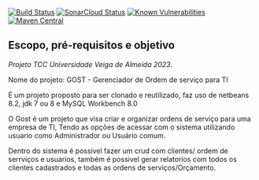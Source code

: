 [![Build Status](https://app.travis-ci.com/kyriosdata/exemplo.svg)](https://app.travis-ci.com/github/kyriosdata/exemplo)
[![SonarCloud Status](https://sonarcloud.io/api/project_badges/measure?project=com.github.kyriosdata%3Aexemplo&metric=alert_status)](https://sonarcloud.io/dashboard?id=com.github.kyriosdata%3Aexemplo)
[![Known Vulnerabilities](https://snyk.io/test/github/kyriosdata/exemplo/badge.svg?targetFile=pom.xml)](https://snyk.io/test/github/kyriosdata/exemplo)
[![Maven Central](https://maven-badges.herokuapp.com/maven-central/com.github.kyriosdata/exemplo/badge.svg)](https://maven-badges.herokuapp.com/maven-central/com.github.kyriosdata/exemplo)

## Escopo, pré-requisitos e objetivo

_Projeto TCC Universidade Veiga de Almeida 2023_.

Nome do projeto: GOST - Gerenciador de Ordem de serviço para TI

É um projeto proposto para ser clonado e reutilizado, faz uso de 
netbeans 8.2, jdk 7 ou 8 e MySQL Workbench 8.0

O Gost é um projeto que visa criar e organizar ordens de serviço para uma empresa de TI,
Tendo as opções de acessar com o sistema utilizando usuario como Administrador ou Usuário comum.

Dentro do sistema é possivel fazer um crud com clientes/ ordem de serrviços e usuarios,
também é possivel gerar relatorios com todos os clientes cadastrados e todas as ordens de serviços/Orçamento.







